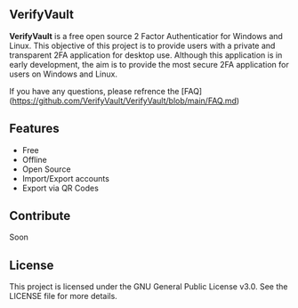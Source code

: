 ## VerifyVault
**VerifyVault** is a free open source 2 Factor Authenticatior for Windows and Linux. This objective of this project is to provide users with a private and transparent 2FA application for desktop use. Although this application is in early development, the aim is to provide the most secure 2FA application for users on Windows and Linux.

If you have any questions, please refrence the [FAQ] (https://github.com/VerifyVault/VerifyVault/blob/main/FAQ.md)

## Features
- Free
- Offline
- Open Source
- Import/Export accounts
- Export via QR Codes

## Contribute
Soon

## License
This project is licensed under the GNU General Public License v3.0. See the LICENSE file for more details.
